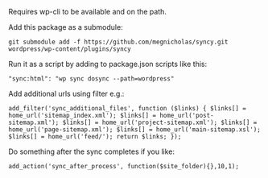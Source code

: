 Requires wp-cli to be available and on the path.

Add this package as a submodule:

`git submodule add -f https://github.com/megnicholas/syncy.git wordpress/wp-content/plugins/syncy`

Run it  as a script by adding to package.json scripts like this:
    
`"sync:html": "wp sync dosync --path=wordpress"`

Add additional urls using filter e.g.:

`add_filter('sync_additional_files', function ($links) {
	$links[] = home_url('sitemap_index.xml');
	$links[] = home_url('post-sitemap.xml');
	$links[] = home_url('project-sitemap.xml');
	$links[] = home_url('page-sitemap.xml');
	$links[] = home_url('main-sitemap.xsl');
	$links[] = home_url('feed/');
	return $links;
});`

Do something after the sync completes if you like:

`add_action('sync_after_process', function($site_folder){},10,1);`

